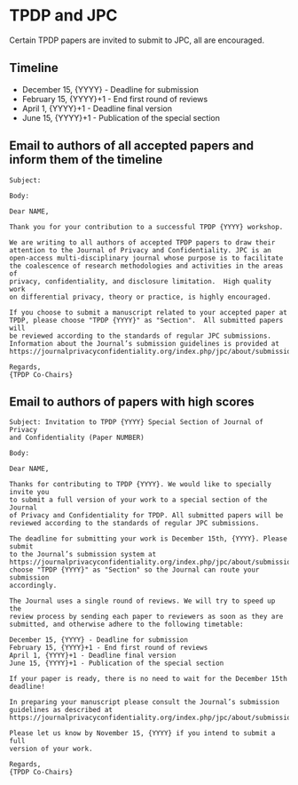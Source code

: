 # TPDP and JPC

Certain TPDP papers are invited to submit to JPC, all are encouraged.

## Timeline

- December 15, {YYYY} - Deadline for submission
- February 15, {YYYY}+1 - End first round of reviews
- April 1, {YYYY}+1 - Deadline final version
- June 15, {YYYY}+1 - Publication of the special section

## Email to authors of all accepted papers and inform them of the timeline

```
Subject:

Body:

Dear NAME,

Thank you for your contribution to a successful TPDP {YYYY} workshop.

We are writing to all authors of accepted TPDP papers to draw their
attention to the Journal of Privacy and Confidentiality. JPC is an
open-access multi-disciplinary journal whose purpose is to facilitate
the coalescence of research methodologies and activities in the areas of
privacy, confidentiality, and disclosure limitation.  High quality work
on differential privacy, theory or practice, is highly encouraged.

If you choose to submit a manuscript related to your accepted paper at
TPDP, please choose "TPDP {YYYY}" as "Section".  All submitted papers will
be reviewed according to the standards of regular JPC submissions. 
Information about the Journal’s submission guidelines is provided at
https://journalprivacyconfidentiality.org/index.php/jpc/about/submissions

Regards,
{TPDP Co-Chairs}
```

## Email to authors of papers with high scores

```
Subject: Invitation to TPDP {YYYY} Special Section of Journal of Privacy
and Confidentiality (Paper NUMBER)

Body:

Dear NAME,

Thanks for contributing to TPDP {YYYY}. We would like to specially invite you
to submit a full version of your work to a special section of the Journal
of Privacy and Confidentiality for TPDP. All submitted papers will be
reviewed according to the standards of regular JPC submissions.

The deadline for submitting your work is December 15th, {YYYY}. Please submit
to the Journal’s submission system at
https://journalprivacyconfidentiality.org/index.php/jpc/about/submissions,
choose "TPDP {YYYY}" as "Section" so the Journal can route your submission
accordingly.

The Journal uses a single round of reviews. We will try to speed up the
review process by sending each paper to reviewers as soon as they are
submitted, and otherwise adhere to the following timetable:

December 15, {YYYY} - Deadline for submission
February 15, {YYYY}+1 - End first round of reviews
April 1, {YYYY}+1 - Deadline final version
June 15, {YYYY}+1 - Publication of the special section

If your paper is ready, there is no need to wait for the December 15th
deadline!

In preparing your manuscript please consult the Journal’s submission
guidelines as described at
https://journalprivacyconfidentiality.org/index.php/jpc/about/submissions.

Please let us know by November 15, {YYYY} if you intend to submit a full
version of your work.

Regards,
{TPDP Co-Chairs}
```
